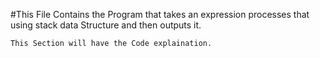 #This File Contains the Program that takes an expression processes that using stack data Structure and then outputs it.

```
This Section will have the Code explaination.
```